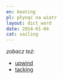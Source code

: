 ```yaml
---
en: beating
pl: płynąć na wiatr
layout: dict_word
date: 2014-01-04
cat: sailing
---
```



*zobacz też:*

* [upwind](/dict/u/upwind/)
* [tacking](/dict/t/tacking/)